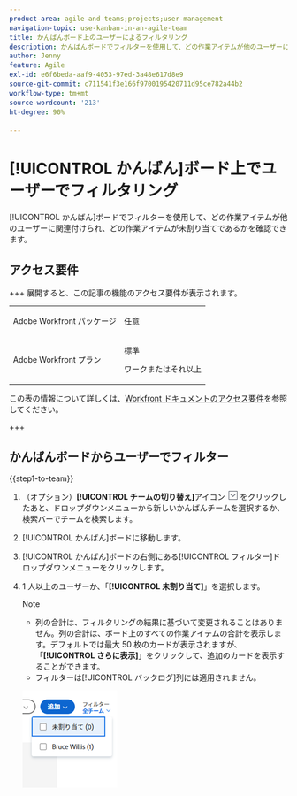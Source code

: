 ```yaml
---
product-area: agile-and-teams;projects;user-management
navigation-topic: use-kanban-in-an-agile-team
title: かんばんボード上のユーザーによるフィルタリング
description: かんばんボードでフィルターを使用して、どの作業アイテムが他のユーザーに関連付けられ、どの作業アイテムが未割り当てであるかを確認できます。
author: Jenny
feature: Agile
exl-id: e6f6beda-aaf9-4053-97ed-3a48e617d8e9
source-git-commit: c711541f3e166f9700195420711d95ce782a44b2
workflow-type: tm+mt
source-wordcount: '213'
ht-degree: 90%

---
```


# [!UICONTROL かんばん]ボード上でユーザーでフィルタリング

[!UICONTROL かんばん]ボードでフィルターを使用して、どの作業アイテムが他のユーザーに関連付けられ、どの作業アイテムが未割り当てであるかを確認できます。

## アクセス要件

+++ 展開すると、この記事の機能のアクセス要件が表示されます。

<table style="table-layout:auto"> 
 <col> 
 </col> 
 <col> 
 </col> 
 <tbody> 
  <tr> 
   <td role="rowheader">Adobe Workfront パッケージ</td> 
   <td> <p>任意</p> </td> 
  </tr> 
  <tr> 
   <td role="rowheader">Adobe Workfront プラン</td> 
   <td> <p>標準</p> 
   <p>ワークまたはそれ以上</p> </td> 
  </tr>
 </tbody> 
</table>

この表の情報について詳しくは、[Workfront ドキュメントのアクセス要件](/help/quicksilver/administration-and-setup/add-users/access-levels-and-object-permissions/access-level-requirements-in-documentation.md)を参照してください。

+++

## かんばんボードからユーザーでフィルター

{{step1-to-team}}

1. （オプション）**[!UICONTROL チームの切り替え]**&#x200B;アイコン ![チームの切り替えアイコン](assets/switch-team-icon.png) をクリックしたあと、ドロップダウンメニューから新しいかんばんチームを選択するか、検索バーでチームを検索します。

1. [!UICONTROL かんばん]ボードに移動します。
1. [!UICONTROL かんばん]ボードの右側にある[!UICONTROL フィルター]ドロップダウンメニューをクリックします。
1. 1 人以上のユーザーか、「**[!UICONTROL 未割り当て]**」を選択します。

   >[!NOTE]
   >
   >* 列の合計は、フィルタリングの結果に基づいて変更されることはありません。列の合計は、ボード上のすべての作業アイテムの合計を表示します。デフォルトでは最大 50 枚のカードが表示されますが、「**[!UICONTROL さらに表示]**」をクリックして、追加のカードを表示することができます。
   >* フィルターは[!UICONTROL バックログ]列には適用されません。


   ![ユーザーでフィルタリング](assets/filter-by-user-agile-nwe.png)
